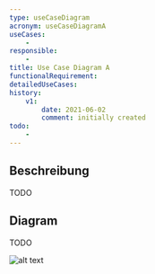 ```yaml
---
type: useCaseDiagram
acronym: useCaseDiagramA
useCases:
    - 
responsible: 
    - 
title: Use Case Diagram A
functionalRequirement:  
detailedUseCases:
history:
    v1:
        date: 2021-06-02
        comment: initially created
todo: 
    - 
---
```


## Beschreibung

TODO

## Diagram

TODO

![alt text](url)


